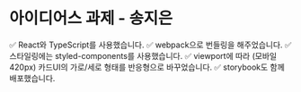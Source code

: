 # 아이디어스 과제 - 송지은
✅ React와 TypeScript를 사용했습니다.
✅ webpack으로 번들링을 해주었습니다. 
✅ 스타일링에는 styled-components를 사용했습니다. 
✅ viewport에 따라 (모바일 420px) 카드UI의 가로/세로 형태를 반응형으로 바꾸었습니다.
✅ storybook도 함께 배포했습니다.